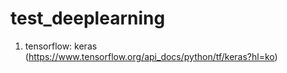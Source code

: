 # test_deeplearning

1. tensorflow: keras (https://www.tensorflow.org/api_docs/python/tf/keras?hl=ko)

